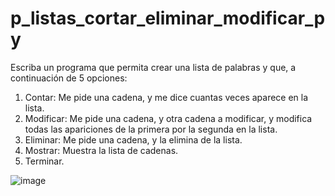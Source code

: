 # p_listas_cortar_eliminar_modificar_py

Escriba un programa que permita crear una lista de palabras y que, a continuación de 5 opciones:

1. Contar: Me pide una cadena, y me dice cuantas veces aparece en la lista.
2. Modificar: Me pide una cadena, y otra cadena a modificar, y modifica todas las apariciones de la primera por la segunda en la lista.
3. Eliminar: Me pide una cadena, y la elimina de la lista.
4. Mostrar: Muestra la lista de cadenas.
5. Terminar.


![image](https://github.com/user-attachments/assets/897f964a-dc6c-4f78-90a9-24b7cc8a08ca)
